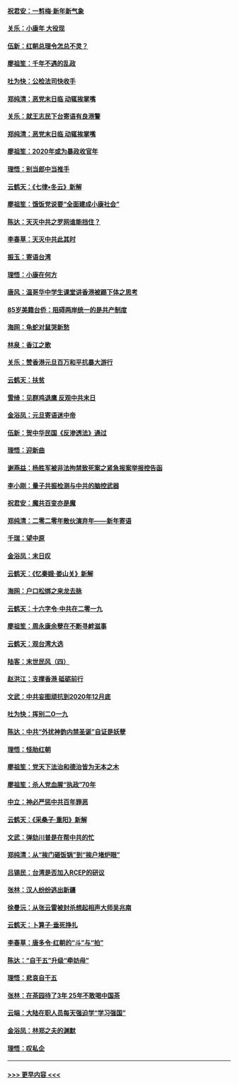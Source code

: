#### [祝君安：一剪梅‧新年新气象](../pages/nsc993/n11776340.md?t=01081844) 
#### [关乐：小康年 大役现](../pages/nsc993/n11774213.md?t=01081844) 
#### [伍新：红朝总理令怎总不灵？](../pages/nsc993/n11770813.md?t=01081844) 
#### [廖祖笙：千年不遇的乱政](../pages/nsc993/n11770373.md?t=01081844) 
#### [吐为快：公检法司快收手](../pages/nsc993/n11770359.md?t=01081844) 
#### [郑纯清：恶党末日临 动辄挨掌嘴](../pages/nsc993/n11769912.md?t=01081844) 
#### [关乐：就王志民下台寄语有良港警](../pages/nsc993/n11769903.md?t=01081844) 
#### [郑纯清：恶党末日临 动辄挨掌嘴](../pages/nsc993/n11769356.md?t=01081844) 
#### [廖祖笙：2020年或为暴政收官年](../pages/nsc993/n11768216.md?t=01081844) 
#### [理悟：别当郎中当推手](../pages/nsc993/n11768243.md?t=01081844) 
#### [云鹤天：《七律▪冬云》新解](../pages/nsc993/n11768204.md?t=01081844) 
#### [廖祖笙：饿饭党说要“全面建成小康社会”](../pages/nsc993/n11767482.md?t=01081844) 
#### [陈达：天灭中共之罗网谁能挡住？](../pages/nsc993/n11767465.md?t=01081844) 
#### [李春草：天灭中共此其时](../pages/nsc993/n11767452.md?t=01081844) 
#### [振玉：寄语台湾](../pages/nsc993/n11767432.md?t=01081844) 
#### [理悟：小康在何方](../pages/nsc993/n11767394.md?t=01081844) 
#### [唐风：温哥华中学生课堂讲香港被踢下体之思考](../pages/nsc993/n11766848.md?t=01081844) 
#### [85岁美籍台侨：阻碍两岸统一的是共产制度](../pages/nsc993/n11765043.md?t=01081844) 
#### [海网：龟蛇对鼠哭新愁](../pages/nsc993/n11764895.md?t=01081844) 
#### [林泉：香江之歌](../pages/nsc993/n11764415.md?t=01081844) 
#### [关乐：赞香港元旦百万和平抗暴大游行](../pages/nsc993/n11764382.md?t=01081844) 
#### [云鹤天：扶贫](../pages/nsc993/n11764245.md?t=01081844) 
#### [雪绮：见群鸡退鹰  反观中共末日](../pages/nsc993/n11762112.md?t=01081844) 
#### [金浴凤：元旦寄语迷中帝](../pages/nsc993/n11761788.md?t=01081844) 
#### [伍新：贺中华民国《反渗透法》通过](../pages/nsc993/n11761994.md?t=01081844) 
#### [理悟：迎新曲](../pages/nsc993/n11761152.md?t=01081844) 
#### [谢燕益：杨胜军被非法拘禁致死案之紧急报案举报控告函](../pages/nsc993/n11756134.md?t=01081844) 
#### [李小刚：量子共振检测与中共的脑控武器](../pages/nsc993/n11754518.md?t=01081844) 
#### [祝君安：魔共百变亦是魔](../pages/nsc993/n11754469.md?t=01081844) 
#### [郑纯清：二零二零年散伙演弃年——新年寄语](../pages/nsc993/n11754195.md?t=01081844) 
#### [千瑞：望中原](../pages/nsc993/n11754159.md?t=01081844) 
#### [金浴凤：末日叹](../pages/nsc993/n11752359.md?t=01081844) 
#### [云鹤天：《忆秦娥‧娄山关》新解](../pages/nsc993/n11752348.md?t=01081844) 
#### [海网：户口松绑之来龙去脉](../pages/nsc993/n11752328.md?t=01081844) 
#### [云鹤天：十六字令‧中共在二零一九](../pages/nsc993/n11752305.md?t=01081844) 
#### [廖祖笙：周永康余孽在不断寻衅滋事](../pages/nsc993/n11751013.md?t=01081844) 
#### [云鹤天：观台湾大选](../pages/nsc993/n11751007.md?t=01081844) 
#### [陆客：末世民风（四）](../pages/nsc993/n11749203.md?t=01081844) 
#### [赵洪江：支撑香港 砥砺前行](../pages/nsc993/n11748482.md?t=01081844) 
#### [文武：中共妄图顽抗到2020年12月底](../pages/nsc993/n11748446.md?t=01081844) 
#### [吐为快：挥别二O一九](../pages/nsc993/n11748411.md?t=01081844) 
#### [陈达：中共“外扰神韵内禁圣诞”自证是妖孽](../pages/nsc993/n11748226.md?t=01081844) 
#### [理悟：怪胎红朝](../pages/nsc993/n11748206.md?t=01081844) 
#### [廖祖笙：党天下法治和德治皆为无本之木](../pages/nsc993/n11748135.md?t=01081844) 
#### [廖祖笙：杀人党血腥“执政”70年](../pages/nsc993/n11745144.md?t=01081844) 
#### [中立：神必严惩中共百年罪恶](../pages/nsc993/n11744970.md?t=01081844) 
#### [云鹤天：《采桑子‧重阳》新解](../pages/nsc993/n11744948.md?t=01081844) 
#### [文武：弹劾川普是在帮中共的忙](../pages/nsc993/n11744758.md?t=01081844) 
#### [郑纯清：从“挨门砸饭锅”到“挨户堵炉眼”](../pages/nsc993/n11744745.md?t=01081844) 
#### [吕锡民：台湾是否加入RCEP的研议](../pages/nsc993/n11744701.md?t=01081844) 
#### [张林：汉人纷纷逃出新疆](../pages/nsc993/n11743530.md?t=01081844) 
#### [徐曼沅：从张云雷被封杀想起相声大师吴兆南](../pages/nsc993/n11741816.md?t=01081844) 
#### [云鹤天：卜算子‧垂死挣扎](../pages/nsc993/n11739956.md?t=01081844) 
#### [李春草：唐多令‧红朝的“斗”与“拍”](../pages/nsc993/n11739830.md?t=01081844) 
#### [陈达：“自干五”升级“牵妨母”](../pages/nsc993/n11739724.md?t=01081844) 
#### [理悟：悲哀自干五](../pages/nsc993/n11739547.md?t=01081844) 
#### [张林：在茶园待了3年 25年不敢喝中国茶](../pages/nsc993/n11739240.md?t=01081844) 
#### [云端：大陆在职人员每天强迫学“学习强国”](../pages/nsc993/n11738735.md?t=01081844) 
#### [金浴凤：林郑之夫的渊默](../pages/nsc993/n11737735.md?t=01081844) 
#### [理悟：叹私企](../pages/nsc993/n11737715.md?t=01081844) 

----
#### [ >>> 更早内容 <<< ](../indexes/nsc993-earlier.md)
